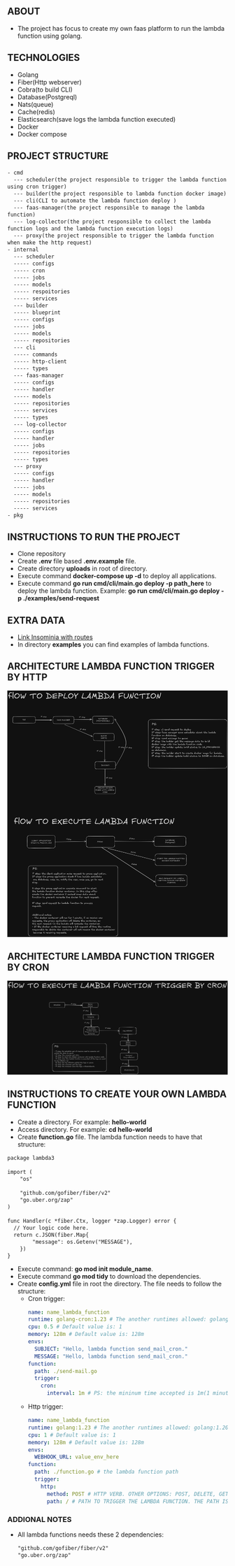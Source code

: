 ## ABOUT

- The project has focus to create my own faas platform to run the lambda function using golang.

## TECHNOLOGIES

- Golang
- Fiber(Http webserver)
- Cobra(to build CLI)
- Database(Postgreql)
- Nats(queue)
- Cache(redis)
- Elasticsearch(save logs the lambda function executed)
- Docker
- Docker compose

## PROJECT STRUCTURE

```
- cmd
  --- scheduler(the project responsible to trigger the lambda function using cron trigger)
  --- builder(the project responsible to lambda function docker image)
  --- cli(CLI to automate the lambda function deploy )
  --- faas-manager(the project responsible to manage the lambda function)
  --- log-collector(the project responsible to collect the lambda function logs and the lambda function execution logs)
  --- proxy(the project responsible to trigger the lambda function when make the http request)
- internal
  --- scheduler
  ----- configs
  ----- cron
  ----- jobs
  ----- models
  ----- respoitories
  ----- services
  --- builder
  ----- blueprint
  ----- configs
  ----- jobs
  ----- models
  ----- repositories
  --- cli
  ----- commands
  ----- http-client
  ----- types
  --- faas-manager
  ----- configs
  ----- handler
  ----- models
  ----- repositories
  ----- services
  ----- types
  --- log-collector
  ----- configs
  ----- handler
  ----- jobs
  ----- repositories
  ----- types
  --- proxy
  ----- configs
  ----- handler
  ----- jobs
  ----- models
  ----- repositories
  ----- services
- pkg
```

## INSTRUCTIONS TO RUN THE PROJECT

- Clone repository
- Create **.env** file based **.env.example** file.
- Create directory **uploads** in root of directory.
- Execute command **docker-compose up -d** to deploy all applications.
- Execute command **go run cmd/cli/main.go deploy -p path_here** to deploy the lambda function. Example: **go run cmd/cli/main.go deploy -p ./examples/send-request**

## EXTRA DATA

- [Link Insominia with routes](./Insomnia_2024-11-07.json)
- In directory **examples** you can find examples of lambda functions.

## ARCHITECTURE LAMBDA FUNCTION TRIGGER BY HTTP

![The architecture of application](./architecture.png "The architecture")

## ARCHITECTURE LAMBDA FUNCTION TRIGGER BY CRON

![The architecture of application](./architecture-cron.png "The architecture")

## INSTRUCTIONS TO CREATE YOUR OWN LAMBDA FUNCTION

- Create a directory. For example: **hello-world**
- Access directory. For example: **cd hello-world**
- Create **function.go** file. The lambda function needs to have that structure:

```golang
package lambda3

import (
	"os"

	"github.com/gofiber/fiber/v2"
	"go.uber.org/zap"
)

func Handler(c *fiber.Ctx, logger *zap.Logger) error {
  // Your logic code here.
  return c.JSON(fiber.Map{
		"message": os.Getenv("MESSAGE"),
	})
}

```

- Execute command: **go mod init module_name**.
- Execute command **go mod tidy** to download the dependencies.
- Create **config.yml** file in root the directory. The file needs to follow the structure:
  - Cron trigger:
    ```yaml
    name: name_lambda_function
    runtime: golang-cron:1.23 # The another runtimes allowed: golang-cron:1.20, golang-cron:1.19 and golang-cron:1.23
    cpu: 0.5 # Default value is: 1
    memory: 128m # Default value is: 128m
    envs:
      SUBJECT: "Hello, lambda function send_mail_cron."
      MESSAGE: "Hello, lambda function send_mail_cron."
    function:
      path: ./send-mail.go
      trigger:
        cron:
          interval: 1m # PS: the mininum time accepted is 1m(1 minute). Example: 1m(to execute each 1 minute), 5m(to execute each 5 minute), 1h(to execute each 1 hour), 5h(to execute each 5 hours)
    ```
  - Http trigger:
    ```yaml
    name: name_lambda_function
    runtime: golang:1.23 # The another runtimes allowed: golang:1.20, golang:1.19 and golang:1.23
    cpu: 1 # Default value is: 1
    memory: 128m # Default value is: 128m
    envs:
      WEBHOOK_URL: value_env_here
    function:
      path: ./function.go # the lambda function path
      trigger:
        http:
          method: POST # HTTP VERB. OTHER OPTIONS: POST, DELETE, GET and PUT
          path: / # PATH TO TRIGGER THE LAMBDA FUNCTION. THE PATH IS BASED THE PATH FROM FIBER v2
    ```

### ADDIONAL NOTES

- All lambda functions needs these 2 dependencies:
  ```
  "github.com/gofiber/fiber/v2"
  "go.uber.org/zap"
  ```
